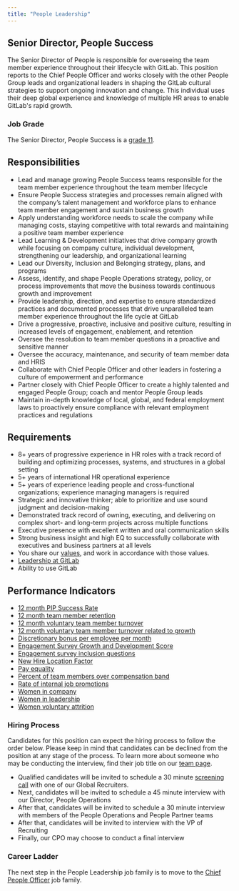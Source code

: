 ```yaml
---
title: "People Leadership"
---
```


## Senior Director, People Success

The Senior Director of People is responsible for overseeing the team member experience throughout their lifecycle with GitLab. This position reports to the Chief People Officer and works closely with the other People Group leads and organizational leaders in shaping the GitLab cultural strategies to support ongoing innovation and change. This individual uses their deep global experience and knowledge of multiple HR areas to enable GitLab's rapid growth.

### Job Grade

The Senior Director, People Success is a [grade 11](/handbook/total-rewards/compensation/compensation-calculator/#gitlab-job-grades).

## Responsibilities

- Lead and manage growing People Success teams responsible for the team member experience throughout the team member lifecycle
- Ensure People Success strategies and processes remain aligned with the company’s talent management and workforce plans to enhance team member engagement and sustain business growth
- Apply understanding workforce needs to scale the company while managing costs, staying competitive with total rewards and maintaining a positive team member experience
- Lead Learning & Development initiatives that drive company growth while focusing on company culture, individual development, strengthening our leadership, and organizational learning
- Lead our Diversity, Inclusion and Belonging strategy, plans, and programs
- Assess, identify, and shape People Operations strategy, policy, or process improvements that move the business towards continuous growth and improvement
- Provide leadership, direction, and expertise to ensure standardized practices and documented processes that drive unparalleled team member experience throughout the life cycle at GitLab
- Drive a progressive, proactive, inclusive and positive culture, resulting in  increased levels of engagement, enablement, and retention
- Oversee the resolution to team member questions in a proactive and sensitive manner
- Oversee the accuracy, maintenance, and security of team member data and HRIS
- Collaborate with Chief People Officer and other leaders in fostering a culture of empowerment and performance
- Partner closely with Chief People Officer to create a highly talented and engaged People Group; coach and mentor People Group leads
- Maintain in-depth knowledge of local, global, and federal employment laws to proactively ensure compliance with relevant employment practices and regulations

## Requirements

- 8+ years of progressive experience in HR roles with a track record of building and optimizing processes, systems, and structures in a global setting
- 5+ years of international HR operational experience
- 5+ years of experience leading people and cross-functional organizations; experience managing managers is required
- Strategic and innovative thinker; able to prioritize and use sound judgment and decision-making
- Demonstrated track record of owning, executing, and delivering on complex short- and long-term projects across multiple functions
- Executive presence with excellent written and oral communication skills
- Strong business insight and high EQ to successfully collaborate with executives and business partners at all levels
- You share our [values](/handbook/values/), and work in accordance with those values.
- [Leadership at GitLab](/handbook/company/structure/#director-group)
- Ability to use GitLab

## Performance Indicators

- [12 month PIP Success Rate](/handbook/people-group/people-group-metrics/#regrettable-attrition)
- [12 month team member retention](/handbook/people-group/people-group-metrics/#team-member-retention)
- [12 month voluntary team member turnover](/handbook/people-group/people-group-metrics/#team-member-turnover)
- [12 month voluntary team member turnover related to growth](/handbook/people-group/learning-and-development/#12-month-voluntary-team-member-turnover-related-to-growth--x)
- [Discretionary bonus per employee per month](/handbook/total-rewards/incentives/#discretionary-bonuses-per-employee)
- [Engagement Survey Growth and Development Score](/handbook/people-group/learning-and-development/#engagement-survey-growth-and-development-score--x)
- [Engagement survey inclusion questions](/handbook/company/culture/inclusion/#performance-indicators)
- [New Hire Location Factor](/#new-hire-location-factor)
- [Pay equality](/handbook/company/culture/inclusion/#performance-indicators)
- [Percent of team members over compensation band](/handbook/people-group/people-group-metrics/#percent-over-compensation-band)
- [Rate of internal job promotions](/handbook/people-group/learning-and-development/#rate-of-internal-job-promotions--x)
- [Women in company](/handbook/company/culture/inclusion/#performance-indicators)
- [Women in leadership](/handbook/company/culture/inclusion/#performance-indicators)
- [Women voluntary attrition](/handbook/company/culture/inclusion/#performance-indicators)

### Hiring Process

Candidates for this position can expect the hiring process to follow the order below. Please keep in mind that candidates can be declined from the position at any stage of the process. To learn more about someone who may be conducting the interview, find their job title on our [team page](/handbook/company/team/).

- Qualified candidates will be invited to schedule a 30 minute [screening call](/handbook/hiring/interviewing/#screening-call) with one of our Global Recruiters.
- Next, candidates will be invited to schedule a 45 minute interview with our Director, People Operations
- After that, candidates will be invited to schedule a 30 minute interview with members of the People Operations and People Partner teams
- After that, candidates will be invited to interview with the VP of Recruiting
- Finally, our CPO may choose to conduct a final interview

### Career Ladder

The next step in the People Leadership job family is to move to the [Chief People Officer](/job-families/people-group/chief-people-officer/) job family.

